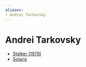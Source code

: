 ```yaml
---
aliases:
- Andrei Tarkovsky
---
```


# Andrei Tarkovsky

- [Stalker (1979)](stalker.md)
- [Solaris](solaris.md)
